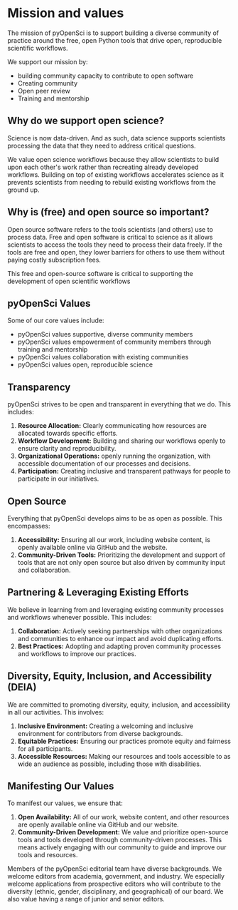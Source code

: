 # Mission and values

The mission of pyOpenSci is to support building a diverse community of practice around the free, open Python tools that drive open, reproducible scientific workflows.

We support our mission by:

* building community capacity to contribute to open software
* Creating community
* Open peer review
* Training and mentorship

## Why do we support open science?

Science is now data-driven. And as such, data science supports scientists
processing the data that they need to address critical questions.

We value open science workflows because they allow scientists to build upon each
other's work rather than recreating already developed workflows. Building on
top of existing workflows accelerates science as it prevents scientists from needing to rebuild existing workflows from the ground up.

## Why is (free) and open source so important?

Open source software refers to the tools scientists (and others) use to
process data. Free and open software is critical to science as it allows
scientists to access the tools they need to process their data freely.
If the tools are free and open, they lower barriers for others to use them
without paying costly subscription fees.

This free and open-source software is critical to supporting the development of
open scientific workflows

## pyOpenSci Values

Some of our core values include:

* pyOpenSci values supportive, diverse community members
* pyOpenSci values empowerment of community members through training and mentorship
* pyOpenSci values collaboration with existing communities
* pyOpenSci values open, reproducible science

## Transparency
pyOpenSci strives to be open and transparent in everything that we do. This
includes:

1. **Resource Allocation:** Clearly communicating how resources are allocated towards specific efforts.
2. **Workflow Development:** Building and sharing our workflows openly to
   ensure clarity and reproducibility.
3. **Organizational Operations:** openly running the organization,
   with accessible documentation of our processes and decisions.
4. **Participation:** Creating inclusive and transparent pathways for people to
   participate in our initiatives.

## Open Source
Everything that pyOpenSci develops aims to be as open as possible.
This encompasses:

1. **Accessibility:** Ensuring all our work, including website content, is
   openly available online via GitHub and the website.
2. **Community-Driven Tools:** Prioritizing the development and support of tools that are not only open source but also driven by community input and collaboration.

## Partnering & Leveraging Existing Efforts
We believe in learning from and leveraging existing community processes and
workflows whenever possible. This includes:

1. **Collaboration:** Actively seeking partnerships with other organizations
   and communities to enhance our impact and avoid duplicating efforts.
2. **Best Practices:** Adopting and adapting proven community processes and
   workflows to improve our practices.

## Diversity, Equity, Inclusion, and Accessibility (DEIA)
We are committed to promoting diversity, equity, inclusion, and accessibility
in all our activities. This involves:

1. **Inclusive Environment:** Creating a welcoming and inclusive environment
   for contributors from diverse backgrounds.
2. **Equitable Practices:** Ensuring our practices promote equity and fairness
   for all participants.
3. **Accessible Resources:** Making our resources and tools accessible to as
   wide an audience as possible, including those with disabilities.

## Manifesting Our Values
To manifest our values, we ensure that:

1. **Open Availability:** All of our work, website content, and other resources
   are openly available online via GitHub and our website.
2. **Community-Driven Development:** We value and prioritize open-source tools and tools developed through community-driven processes. This means actively engaging with our community to guide and improve our tools and resources.

Members of the pyOpenSci editorial team have diverse backgrounds. We welcome editors from academia, government, and industry. We especially welcome applications from prospective editors who will contribute to the diversity (ethnic, gender, disciplinary, and geographical) of our board. We also value having a range of junior and senior editors.
